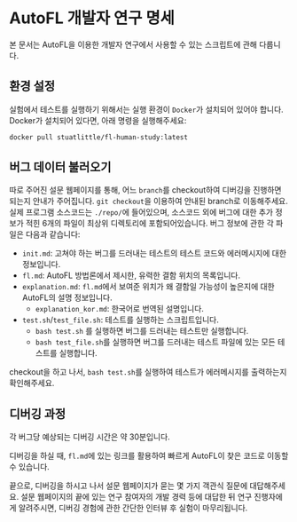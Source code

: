 # AutoFL 개발자 연구 명세

본 문서는 AutoFL을 이용한 개발자 연구에서 사용할 수 있는 스크립트에 관해 다룹니다.

## 환경 설정

실험에서 테스트를 실행하기 위해서는 실행 환경이 `Docker`가 설치되어 있어야 합니다. Docker가 설치되어 있다면, 아래 명령을 실행해주세요:

```bash
docker pull stuatlittle/fl-human-study:latest
```

## 버그 데이터 불러오기

따로 주어진 설문 웹페이지를 통해, 어느 `branch`를 checkout하여 디버깅을 진행하면 되는지
안내가 주어집니다. `git checkout`을 이용하여 안내된 branch로 이동해주세요. 
실제 프로그램 소스코드는 `./repo/`에 들어있으며, 소스코드 외에 버그에 대한 추가 정보가 적힌 6개의 파일이
최상위 디렉토리에 포함되어있습니다. 버그 정보에 관한 각 파일은 다음과 같습니다:

 * `init.md`: 고쳐야 하는 버그를 드러내는 테스트의 테스트 코드와 에러메시지에 대한 정보입니다.
 * `fl.md`: AutoFL 방법론에서 제시한, 유력한 결함 위치의 목록입니다.
 * `explanation.md`: `fl.md`에서 보여준 위치가 왜 결함일 가능성이 높은지에 대한 AutoFL의 설명 정보입니다.
   * `explanation_kor.md`: 한국어로 번역된 설명입니다.
 * `test.sh`/`test_file.sh`: 테스트를 실행하는 스크립트입니다.
   * `bash test.sh` 를 실행하면 버그를 드러내는 테스트만 실행합니다.
   * `bash test_file.sh`를 실행하면 버그를 드러내는 테스트 파일에 있는 모든 테스트를 실행합니다.

checkout을 하고 나서, `bash test.sh`를 실행하여 테스트가 에러메시지를 출력하는지 확인해주세요.

## 디버깅 과정

각 버그당 예상되는 디버깅 시간은 약 30분입니다.

디버깅을 하실 때, `fl.md`에 있는 링크를 활용하여 빠르게 AutoFL이 찾은 코드로 이동할 수 있습니다.

끝으로, 디버깅을 하시고 나서 설문 웹페이지가 묻는 몇 가지 객관식 질문에 대답해주세요. 설문 웹페이지의 끝에 있는 연구 참여자의 개발 경력 등에 대답한 뒤 연구 진행자에게 알려주시면, 디버깅 경험에 관한 간단한 인터뷰 후 실험이 마무리됩니다.
